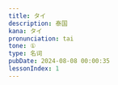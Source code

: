 ```yaml
---
title: タイ
description: 泰国
kana: タイ
pronunciation: tai
tone: ①
type: 名词
pubDate: 2024-08-08 00:00:35
lessonIndex: 1
---
```


